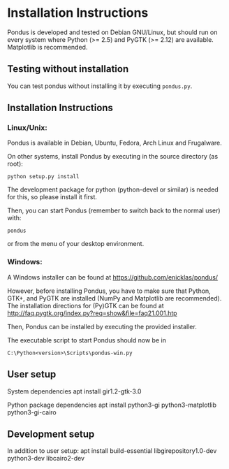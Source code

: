 # Installation Instructions

Pondus is developed and tested on Debian GNU/Linux, but should run on
every system where Python (&gt;= 2.5) and PyGTK (&gt;= 2.12) are
available. Matplotlib is recommended.

## Testing without installation

You can test pondus without installing it by executing `pondus.py`.

## Installation Instructions

### Linux/Unix:

Pondus is available in Debian, Ubuntu, Fedora, Arch Linux and
Frugalware.

On other systems, install Pondus by executing in the source directory
(as root):

    python setup.py install

The development package for python (python-devel or similar) is needed
for this, so please install it first.

Then, you can start Pondus (remember to switch back to the normal user)
with:

    pondus

or from the menu of your desktop environment.

### Windows:

A Windows installer can be found at <https://github.com/enicklas/pondus/>

However, before installing Pondus, you have to make sure that Python,
GTK+, and PyGTK are installed (NumPy and Matplotlib are recommended).
The installation directions for (Py)GTK can be found at
<http://faq.pygtk.org/index.py?req=show&file=faq21.001.htp>

Then, Pondus can be installed by executing the provided installer.

The executable script to start Pondus should now be in

    C:\Python<version>\Scripts\pondus-win.py

## User setup

System dependencies apt install gir1.2-gtk-3.0

Python package dependencies apt install python3-gi python3-matplotlib
python3-gi-cairo

## Development setup
 
In addition to user setup: apt install build-essential
libgirepository1.0-dev python3-dev libcairo2-dev
